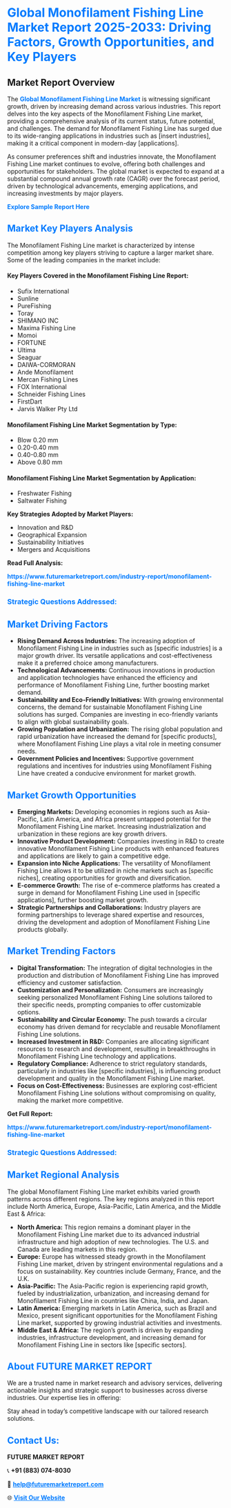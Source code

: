 <h1 style="color: #007BFF;">Global Monofilament Fishing Line Market Report 2025-2033: Driving Factors, Growth Opportunities, and Key Players</h1>

<section id="overview">
<h2>Market Report Overview</h2>
<p>The <a href="https://www.futuremarketreport.com/industry-report/monofilament-fishing-line-market" style="color: #007BFF; text-decoration: none;"><strong>Global Monofilament Fishing Line Market</strong></a> is witnessing significant growth, driven by increasing demand across various industries. This report delves into the key aspects of the Monofilament Fishing Line market, providing a comprehensive analysis of its current status, future potential, and challenges. The demand for Monofilament Fishing Line has surged due to its wide-ranging applications in industries such as [insert industries], making it a critical component in modern-day [applications].</p>
<p>As consumer preferences shift and industries innovate, the Monofilament Fishing Line market continues to evolve, offering both challenges and opportunities for stakeholders. The global market is expected to expand at a substantial compound annual growth rate (CAGR) over the forecast period, driven by technological advancements, emerging applications, and increasing investments by major players.</p>
</section>

<section id="overview">
<p><a href="https://www.futuremarketreport.com/request-sample/reportId=26469" style="color: #007BFF; text-decoration: none;"><strong>Explore Sample Report Here</strong></a></p>
</section>

<section id="key-players">
<h2 style="color: #007BFF;">Market Key Players Analysis</h2>
<p>The Monofilament Fishing Line market is characterized by intense competition among key players striving to capture a larger market share. Some of the leading companies in the market include:</p>
<h4>Key Players Covered in the Monofilament Fishing Line Report:</h4>
<ul><li>Sufix International</li><li>Sunline</li><li>PureFishing</li><li>Toray</li><li>SHIMANO INC</li><li>Maxima Fishing Line</li><li>Momoi</li><li>FORTUNE</li><li>Ultima</li><li>Seaguar</li><li>DAIWA-CORMORAN</li><li>Ande Monofilament</li><li>Mercan Fishing Lines</li><li>FOX International</li><li>Schneider Fishing Lines</li><li>FirstDart</li><li>Jarvis Walker Pty Ltd</li></ul>
<h4>Monofilament Fishing Line Market Segmentation by Type:</h4>
<ul><li>Blow 0.20 mm</li><li>0.20-0.40 mm</li><li>0.40-0.80 mm</li><li>Above 0.80 mm</li></ul>

<h4>Monofilament Fishing Line Market Segmentation by Application:</h4>
<ul><li>Freshwater Fishing</li><li>Saltwater Fishing</li></ul>
<p><strong>Key Strategies Adopted by Market Players:</strong></p>
<ul>
<li>Innovation and R&D</li>
<li>Geographical Expansion</li>
<li>Sustainability Initiatives</li>
<li>Mergers and Acquisitions</li>
</ul>
</section>

<section>
<p><strong>Read Full Analysis: </strong></p><a href="https://www.futuremarketreport.com/industry-report/monofilament-fishing-line-market" style="color: #007BFF; text-decoration: none;"><strong>https://www.futuremarketreport.com/industry-report/monofilament-fishing-line-market</strong></a>
<h3 style="color: #007BFF;">Strategic Questions Addressed:</h3>
</section>

<section id="driving-factors">
<h2 style="color: #007BFF;">Market Driving Factors</h2>
<ul>
<li><strong>Rising Demand Across Industries:</strong> The increasing adoption of Monofilament Fishing Line in industries such as [specific industries] is a major growth driver. Its versatile applications and cost-effectiveness make it a preferred choice among manufacturers.</li>
<li><strong>Technological Advancements:</strong> Continuous innovations in production and application technologies have enhanced the efficiency and performance of Monofilament Fishing Line, further boosting market demand.</li>
<li><strong>Sustainability and Eco-Friendly Initiatives:</strong> With growing environmental concerns, the demand for sustainable Monofilament Fishing Line solutions has surged. Companies are investing in eco-friendly variants to align with global sustainability goals.</li>
<li><strong>Growing Population and Urbanization:</strong> The rising global population and rapid urbanization have increased the demand for [specific products], where Monofilament Fishing Line plays a vital role in meeting consumer needs.</li>
<li><strong>Government Policies and Incentives:</strong> Supportive government regulations and incentives for industries using Monofilament Fishing Line have created a conducive environment for market growth.</li>
</ul>
</section>

<section id="growth-opportunities">
<h2 style="color: #007BFF;">Market Growth Opportunities</h2>
<ul>
<li><strong>Emerging Markets:</strong> Developing economies in regions such as Asia-Pacific, Latin America, and Africa present untapped potential for the Monofilament Fishing Line market. Increasing industrialization and urbanization in these regions are key growth drivers.</li>
<li><strong>Innovative Product Development:</strong> Companies investing in R&D to create innovative Monofilament Fishing Line products with enhanced features and applications are likely to gain a competitive edge.</li>
<li><strong>Expansion into Niche Applications:</strong> The versatility of Monofilament Fishing Line allows it to be utilized in niche markets such as [specific niches], creating opportunities for growth and diversification.</li>
<li><strong>E-commerce Growth:</strong> The rise of e-commerce platforms has created a surge in demand for Monofilament Fishing Line used in [specific applications], further boosting market growth.</li>
<li><strong>Strategic Partnerships and Collaborations:</strong> Industry players are forming partnerships to leverage shared expertise and resources, driving the development and adoption of Monofilament Fishing Line products globally.</li>
</ul>
</section>

<section id="trending-factors">
<h2 style="color: #007BFF;">Market Trending Factors</h2>
<ul>
<li><strong>Digital Transformation:</strong> The integration of digital technologies in the production and distribution of Monofilament Fishing Line has improved efficiency and customer satisfaction.</li>
<li><strong>Customization and Personalization:</strong> Consumers are increasingly seeking personalized Monofilament Fishing Line solutions tailored to their specific needs, prompting companies to offer customizable options.</li>
<li><strong>Sustainability and Circular Economy:</strong> The push towards a circular economy has driven demand for recyclable and reusable Monofilament Fishing Line solutions.</li>
<li><strong>Increased Investment in R&D:</strong> Companies are allocating significant resources to research and development, resulting in breakthroughs in Monofilament Fishing Line technology and applications.</li>
<li><strong>Regulatory Compliance:</strong> Adherence to strict regulatory standards, particularly in industries like [specific industries], is influencing product development and quality in the Monofilament Fishing Line market.</li>
<li><strong>Focus on Cost-Effectiveness:</strong> Businesses are exploring cost-efficient Monofilament Fishing Line solutions without compromising on quality, making the market more competitive.</li>
</ul>
</section>

<section>
<p><strong>Get Full Report: </strong></p><a href="https://www.futuremarketreport.com/industry-report/monofilament-fishing-line-market" style="color: #007BFF; text-decoration: none;"><strong>https://www.futuremarketreport.com/industry-report/monofilament-fishing-line-market</strong></a>
<h3 style="color: #007BFF;">Strategic Questions Addressed:</h3>
</section>


<section id="regional-analysis">
<h2 style="color: #007BFF;">Market Regional Analysis</h2>
<p>The global Monofilament Fishing Line market exhibits varied growth patterns across different regions. The key regions analyzed in this report include North America, Europe, Asia-Pacific, Latin America, and the Middle East & Africa:</p>
<ul>
<li><strong>North America:</strong> This region remains a dominant player in the Monofilament Fishing Line market due to its advanced industrial infrastructure and high adoption of new technologies. The U.S. and Canada are leading markets in this region.</li>
<li><strong>Europe:</strong> Europe has witnessed steady growth in the Monofilament Fishing Line market, driven by stringent environmental regulations and a focus on sustainability. Key countries include Germany, France, and the U.K.</li>
<li><strong>Asia-Pacific:</strong> The Asia-Pacific region is experiencing rapid growth, fueled by industrialization, urbanization, and increasing demand for Monofilament Fishing Line in countries like China, India, and Japan.</li>
<li><strong>Latin America:</strong> Emerging markets in Latin America, such as Brazil and Mexico, present significant opportunities for the Monofilament Fishing Line market, supported by growing industrial activities and investments.</li>
<li><strong>Middle East & Africa:</strong> The region’s growth is driven by expanding industries, infrastructure development, and increasing demand for Monofilament Fishing Line in sectors like [specific sectors].</li>
</ul>
</section>

<footer>
<h2 style="color: #007BFF;">About FUTURE MARKET REPORT</h2>
<p>We are a trusted name in market research and advisory services, delivering actionable insights and strategic support to businesses across diverse industries. Our expertise lies in offering:</p>

<p>Stay ahead in today’s competitive landscape with our tailored research solutions.</p>

<h2 style="color: #007BFF;">Contact Us:</h2>
<p><strong>FUTURE MARKET REPORT</strong></p>
<p>📞 <strong>+91 (883) 074-8030</strong></p>
<p>📧 <strong><a href="mailto:help@futuremarketreport.com" style="color: #007BFF;">help@futuremarketreport.com</a></strong></p>
<p>🌐 <strong><a href="https://www.futuremarketreport.com/" style="color: #007BFF;">Visit Our Website</a></strong></p>
</footer>